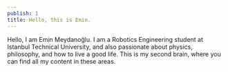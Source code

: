 ```yaml
---
publish: 1
title: Hello, this is Emin.
---
```

Hello, I am Emin Meydanoğlu. I am a Robotics Engineering student at Istanbul Technical University, and also passionate about physics, philosophy, and how to live a good life.
This is my second brain, where you can find all my content in these areas. 
